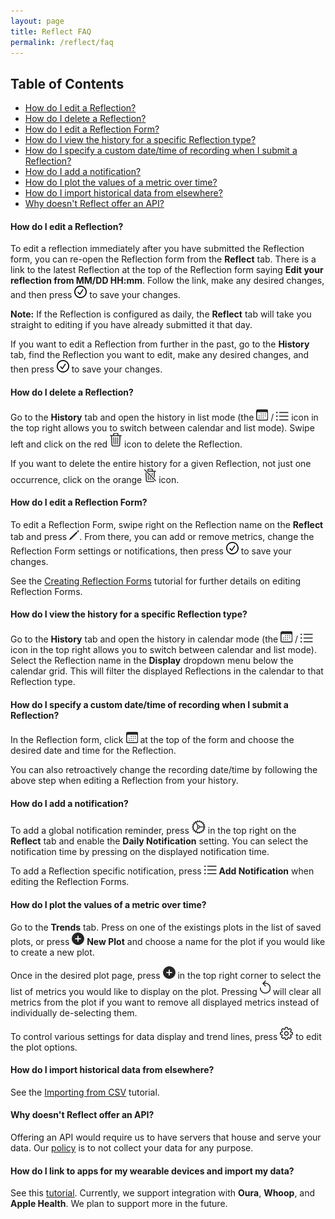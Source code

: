 ```yaml
---
layout: page
title: Reflect FAQ
permalink: /reflect/faq
---
```


## Table of Contents
- [How do I edit a Reflection?](#edit-reflection)
- [How do I delete a Reflection?](#delete-reflection)
- [How do I edit a Reflection Form?](#edit-form)
- [How do I view the history for a specific Reflection type?](#view-history)
- [How do I specify a custom date/time of recording when I submit a Reflection?](#custom-date-time)
- [How do I add a notification?](#add-notification)
- [How do I plot the values of a metric over time?](#plot-values)
- [How do I import historical data from elsewhere?](#import-data)
- [Why doesn't Reflect offer an API?](#no-api)

<a id="edit-reflection"></a>
#### How do I edit a **Reflection**?

To edit a reflection immediately after you have submitted the Reflection form, you can re-open the Reflection form from the **Reflect** tab. There is a link to the latest Reflection at the top of the Reflection form saying **Edit your reflection from MM/DD HH:mm**. Follow the link, make any desired changes, and then press ![checkmark.circle](/assets/icons/checkmark.circle.png) to save your changes.

**Note:** If the Reflection is configured as daily, the **Reflect** tab will take you straight to editing if you have already submitted it that day.

If you want to edit a Reflection from further in the past, go to the **History** tab, find the Reflection you want to edit, make any desired changes, and then press ![checkmark.circle](/assets/icons/checkmark.circle.png) to save your changes.

<a id="delete-reflection"></a>
#### How do I delete a **Reflection**?

Go to the **History** tab and open the history in list mode (the ![calendar](/assets/icons/calendar.png) / ![list.bullet](/assets/icons/list.bullet.png) icon in the top right allows you to switch between calendar and list mode). Swipe left and click on the red ![trash](/assets/icons/trash.png) icon to delete the Reflection.

If you want to delete the entire history for a given Reflection, not just one occurrence, click on the orange ![trash.slash](/assets/icons/trash.slash.png) icon.

<a id="edit-form"></a>
#### How do I edit a **Reflection Form**?

To edit a Reflection Form, swipe right on the Reflection name on the **Reflect** tab and press ![pencil](/assets/icons/pencil.png). From there, you can add or remove metrics, change the Reflection Form settings or notifications, then press ![checkmark.circle](/assets/icons/checkmark.circle.png) to save your changes.

See the [Creating Reflection Forms](/reflect/tutorials/creating-reflections) tutorial for further details on editing Reflection Forms.

<a id="view-history"></a>
#### How do I view the history for a specific **Reflection** type?

Go to the **History** tab and open the history in calendar mode (the ![calendar](/assets/icons/calendar.png) / ![list.bullet](/assets/icons/list.bullet.png) icon in the top right allows you to switch between calendar and list mode). Select the Reflection name in the **Display** dropdown menu below the calendar grid. This will filter the displayed Reflections in the calendar to that Reflection type.

<a id="custom-date-time"></a>
#### How do I specify a custom date/time of recording when I submit a **Reflection**?

In the Reflection form, click ![calendar](/assets/icons/calendar.png)
 at the top of the form and choose the desired date and time for the Reflection. 

You can also retroactively change the recording date/time by following the above step when editing a Reflection from your history.

<a id="add-notification"></a>
#### How do I add a notification?

To add a global notification reminder, press ![gear](/assets/icons/gear.png) in the top right on the **Reflect** tab and enable the **Daily Notification** setting. You can select the notification time by pressing on the displayed notification time.

To add a Reflection specific notification, press ![list.bullet](/assets/icons/list.bullet.png) **Add Notification** when editing the Reflection Forms.

<a id="plot-values"></a>
#### How do I plot the values of a metric over time?

Go to the **Trends** tab. Press on one of the existings plots in the list of saved plots, or press ![plus.circle.fill](/assets/icons/plus.circle.fill.png) **New Plot** and choose a name for the plot if you would like to create a new plot.

Once in the desired plot page, press ![plus.circle.fill](/assets/icons/plus.circle.fill.png) in the top right corner to select the list of metrics you would like to display on the plot. Pressing ![arrow.counterclockwise](/assets/icons/arrow.counterclockwise.png) will clear all metrics from the plot if you want to remove all displayed metrics instead of individually de-selecting them.

To control various settings for data display and trend lines, press ![gearshape](/assets/icons/gearshape.png) to edit the plot options.

<a id="import-data"></a>
#### How do I import historical data from elsewhere?

See the [Importing from CSV](/reflect/tutorials/csv-import) tutorial.

<a id="no-api"></a>
#### Why doesn't Reflect offer an API?

Offering an API would require us to have servers that house and serve your data. Our [policy](/reflect/privacy) is to not collect your data for any purpose.

<a id="integration"></a>
#### How do I link to apps for my wearable devices and import my data?

See this [tutorial](/reflect/tutorials/add-integration). Currently, we support integration with **Oura**, **Whoop**, and **Apple Health**. We plan to support more in the future.